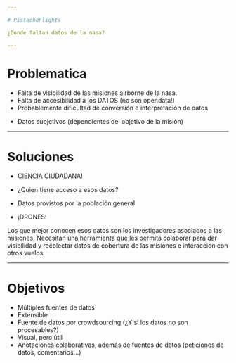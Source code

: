 ```yaml
---

# PistachoFlights

¿Donde faltan datos de la nasa?

---
```


# Problematica

- Falta de visibilidad de las misiones airborne de la nasa.
- Falta de accesibilidad a los DATOS (no son opendata!)
- Probablemente dificultad de conversión e interpretación de datos
+ Datos subjetivos (dependientes del objetivo de la misión)


---

# Soluciones

- CIENCIA CIUDADANA!
+ ¿Quien tiene acceso a esos datos?
- Datos provistos por la población general
+ ¡DRONES!

Los que mejor conocen esos datos son los investigadores asociados
a las misiones. Necesitan una herramienta que les permita colaborar para
dar visibilidad y recolectar datos de cobertura de las misiones e
interaccion con otros vuelos.

---

# Objetivos

- Múltiples fuentes de datos
- Extensible
- Fuente de datos por crowdsourcing (¿Y si los datos no son procesables?)
- Visual, pero útil
- Anotaciones colaborativas, además de fuentes de datos
  (peticiones de datos, comentarios...)

